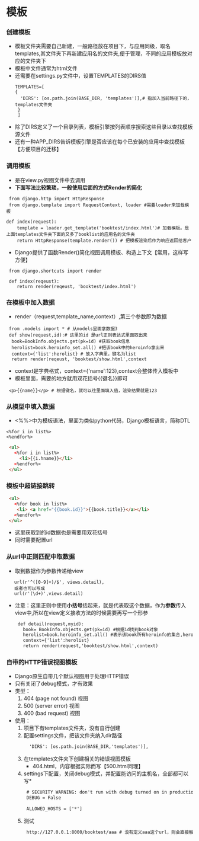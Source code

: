 # 模板
### 创建模板
* 模板文件夹需要自己新建，一般路径放在项目下，与应用同级，取名templates,其文件夹下再新建应用名的文件夹,便于管理，不同的应用模板放对应的文件夹下
* 模板中文件通常为html文件
* 还需要在settings.py文件中，设置TEMPLATES的DIRS值
  ```
  TEMPLATES=[
  {
    'DIRS': [os.path.join(BASE_DIR, 'templates')],# 指加入当前路径下的，templates文件夹
   }
   ]

  ```
* 除了DIRS定义了一个目录列表，模板引擎按列表顺序搜索这些目录以查找模板源文件
* 还有一种APP_DIRS告诉模板引擎是否应该在每个已安装的应用中查找模板【方便项目的迁移】

### 调用模板
* 是在view.py视图文件中去调用
* **下面写法比较繁琐，一般使用后面的方式Render的简化**
```
 from django.http import HttpResponse
 from django.template import RequestContext, loader #需要loader来加载模板

def index(request):
    template = loader.get_template('booktest/index.html')# 加载模板。是上面templates文件夹下面的又多了booklist的应用名的文件夹
    return HttpResponse(template.render()) # 把模板渲染后作为响应返回给客户
```

* Django提供了函数Render()简化视图调用模板、构造上下文【常用，这样写方便】
```
 from django.shortcuts import render

 def index(reqeust):
    return render(reqeust, 'booktest/index.html')

```

### 在模板中加入数据
* render（request,template_name,context）,第三个参数即为数据
```
 from .models import * # 从models里面拿数据3
 def show(request,id):# 这里的id 是url正则表达式里面取出来
  book=BookInfo.objects.get(pk=id) #获取book信息
  herolist=book.heroinfo_set.all() #把该book中的heroinfo拿出来
  context={'list':herolist} # 放入字典里，键名为list
  return render(reqeust, 'booktest/show.html',context
```
* context是字典格式，context={'name':123},context会整体传入模板中
* 模板里面，需要的地方就用双花括号{{键名}}即可
```
 <p>{{name}}</p> # 根据键名，就可以往里面填入值，渲染结果就是123
```

### 从模型中填入数据
* <%%>中为模板语法，里面为类似python代码，Django模板语言，简称DTL
```
<%for i in list%>
<%endfor%>
```
```html
 <ul>
   <%for i in list%>
     <li>{{i.hname}}</li>
   <%endfor%>
 </ul>
```
### 模板中超链接跳转
```html
 <ul>
   <%for book in list%>
    <li> <a href="{{book.id}}">{{book.title}}</a></li>
   <%endfor%>
 </ul>
```
* 这里获取到的id数据也是需要用双花括号
* 同时需要配置url

### 从url中正则匹配中取数据
* 取到数据作为参数传递给view
```
   url(r'^([0-9]+)/$', views.detail),
   或者也可以写成
   url(r'(\d+)',views.detail)
```
* 注意：这里正则中使用**小括号**括起来，就是代表取这个数据，作为**参数**传入view中,所以在view定义接收方法的时候需要再写一个形参
  ```html
   def detail(request,myid):
     book= BookInfo.objects.get(pk=id) #根据id找到book对象
     herolist=book.heroinfo_set.all() #表示该book所有heroinfo的集合,heroinfo为关联对象，heroinfo_set为返回集合，固定写法【1对多的关系】all()为查询对象里面的值
     context={'list':herolist}
     return render(request,'booktest/show.html',context)
  ```


### 自带的HTTP错误视图模板
* Django原生自带几个默认视图用于处理HTTP错误
* 只有关闭了debug模式，才有效果
* 类型：
  1. 404 (page not found) 视图
  2. 500 (server error) 视图
  3. 400 (bad request) 视图
* 使用：
  1. 项目下有templates文件夹，没有自行创建 
  2. 配置settings文件，把该文件夹纳入dir路径
     ```html
       'DIRS': [os.path.join(BASE_DIR,'templates')],
     ```
  3. 在templates文件夹下创建相关的错误视图模板
     * 404.html，内容根据实际而写【500.html同理】
  4. settings下配置，关闭debug模式，并配置能访问的主机名，全部都可以写*
     ```html
      # SECURITY WARNING: don't run with debug turned on in production!
      DEBUG = False
      
      ALLOWED_HOSTS = ['*']
     ```      
  5. 测试
     ```html
      http://127.0.0.1:8000/booktest/aaa # 没有定义aaa这个url，则会直接触发404的视图去调用404.html的模板
     ```   